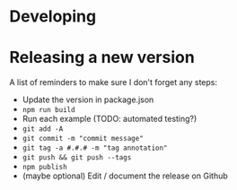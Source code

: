 Developing
==========

# Releasing a new version
A list of reminders to make sure I don't forget any steps:

- Update the version in package.json
- `npm run build`
- Run each example (TODO: automated testing?)
- `git add -A`
- `git commit -m "commit message"`
- `git tag -a #.#.# -m "tag annotation"`
- `git push && git push --tags`
- `npm publish`
- (maybe optional) Edit / document the release on Github
